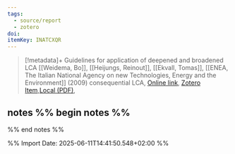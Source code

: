 ```yaml
---
tags:
  - source/report
  - zotero
doi: 
itemKey: INATCXQR
---
```

>[!metadata]+
> Guidelines for application of deepened and broadened LCA
> [[Weidema, Bo]], [[Heijungs, Reinout]], [[Ekvall, Tomas]], 
> [[ENEA, The Italian National Agency on new Technologies, Energy and the Environment]] (2009)
> consequential LCA, 
> [Online link](https://lca-net.com/files/calcas_report_d18.pdf), [Zotero Item](zotero://select/library/items/INATCXQR),[Local (PDF)](file://C:/Users/aburg/Documents/references/zotero/storage/NT8JS7MD/_calcas_report_d18.pdf), 

## notes %% begin notes %%

%% end notes %%

%% Import Date: 2025-06-11T14:41:50.548+02:00 %%
